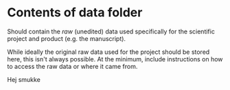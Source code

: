# Contents of data folder

Should contain the *raw* (unedited) data used specifically for the
scientific project and product (e.g. the manuscript).

While ideally the original raw data used for the project should be
stored here, this isn't always possible. At the minimum, include
instructions on how to access the raw data or where it came from.

Hej smukke